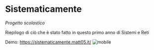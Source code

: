 # Sistematicamente

*Progetto scolastico*

Riepilogo di ciò che è stato fatto in questo primo anno di Sistemi e Reti

Demo: https://sistematicamente.matt05.it/
![mobile](https://user-images.githubusercontent.com/65899974/174355739-5ce73a2a-9642-4015-9d32-55fdbf3d9241.png)
